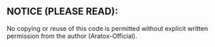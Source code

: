 ## NOTICE (PLEASE READ):

No copying or reuse of this code is permitted without explicit written permission from the author (Aratox-Official).
